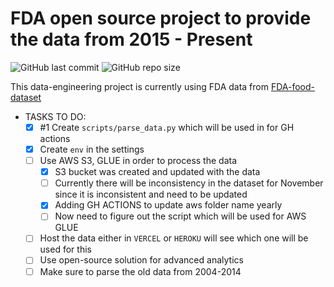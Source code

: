 # FDA open source project to provide the data from **2015 - Present**
![GitHub last commit](https://img.shields.io/github/last-commit/gradedSystem/FDA-dataset) 
![GitHub repo size](https://img.shields.io/github/repo-size/gradedSystem/FDA-dataset)

This data-engineering project is currently using FDA data from [FDA-food-dataset](https://open.fda.gov/)

- TASKS TO DO: 
    - [x] #1 Create `scripts/parse_data.py` which will be used in for GH actions
    - [x] Create `env` in the settings 
    - [ ] Use AWS S3, GLUE in order to process the data
        - [x] S3 bucket was created and updated with the data
        - [ ] Currently there will be inconsistency in the dataset for November since it is inconsistent and need to be updated
        - [x] Adding GH ACTIONS to update aws folder name yearly
        - [ ] Now need to figure out the script which will be used for AWS GLUE
    - [ ] Host the data either in `VERCEL` or `HEROKU` will see which one will be used for this
    - [ ] Use open-source solution for advanced analytics
    - [ ] Make sure to parse the old data from 2004-2014
